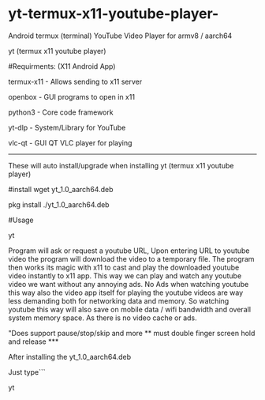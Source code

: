 # yt-termux-x11-youtube-player-
Android termux (terminal) YouTube Video Player for armv8 / aarch64


yt (termux x11 youtube player)

#Requirments:
(X11 Android App)

termux-x11  - Allows sending to x11 server

openbox  - GUI programs to open in x11

python3  - Core code framework 

yt-dlp  - System/Library for YouTube

vlc-qt  -  GUI QT VLC player for playing

__________

These will auto install/upgrade when installing yt (termux x11 youtube player)


#install 
wget yt_1.0_aarch64.deb

pkg install ./yt_1.0_aarch64.deb



#Usage

yt

Program will ask or request a youtube URL, Upon entering URL to youtube video the program will download the video to a temporary file. The program then works its magic with x11 to cast and play the downloaded youtube video instantly to x11 app. This way we can play and watch any youtube video we want without any annoying ads. No Ads when watching youtube this way also the video app itself for playing the youtube videos are way less demanding both for networking data and memory. So watching youtube this way will also save on mobile data / wifi bandwidth and overall system memory space. As there is no video cache or ads.


"Does support pause/stop/skip and more ** must double finger screen hold and release ***


After installing the yt_1.0_aarch64.deb

Just type```

 yt 






